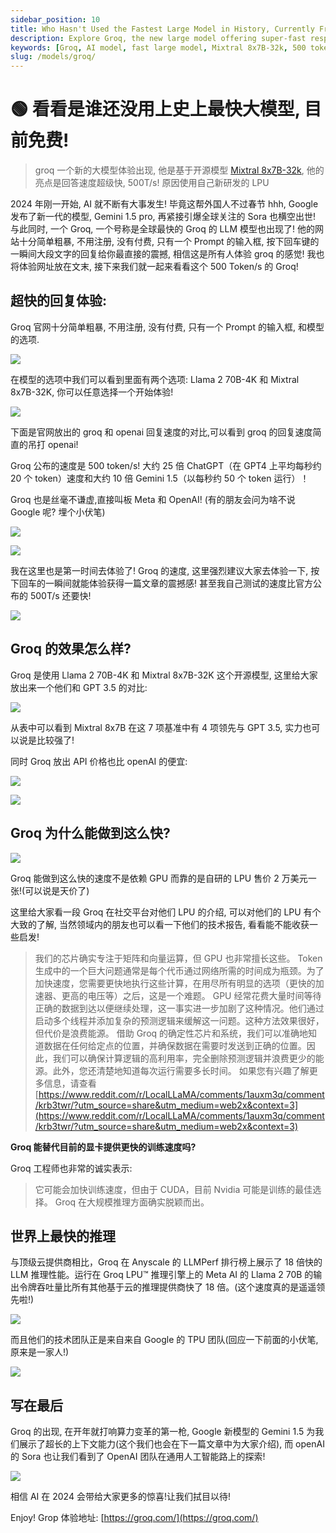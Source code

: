 ```yaml
---
sidebar_position: 10
title: Who Hasn't Used the Fastest Large Model in History, Currently Free!
description: Explore Groq, the new large model offering super-fast response speeds based on the open-source Mixtral 8x7B-32k model, boasting speeds of 500 tokens per second!
keywords: [Groq, AI model, fast large model, Mixtral 8x7B-32k, 500 tokens per second, AI response speed, free AI model]
slug: /models/groq/
---
```

# 🟢 看看是谁还没用上史上最快大模型, 目前免费!

> groq 一个新的大模型体验出现, 他是基于开源模型 [Mixtral 8x7B-32k](https://groq.com/), 他的亮点是回答速度超级快, 500T/s!
原因使用自己新研发的 LPU

2024 年刚一开始, AI 就不断有大事发生! 毕竟这帮外国人不过春节 hhh, Google 发布了新一代的模型, Gemini 1.5 pro, 再紧接引爆全球关注的 Sora 也横空出世! 与此同时, 一个 Groq, 一个号称是全球最快的 Groq 的 LLM 模型也出现了! 他的网站十分简单粗暴, 不用注册, 没有付费, 只有一个 Prompt 的输入框, 按下回车键的一瞬间大段文字的回复给你最直接的震撼,  相信这是所有人体验 groq 的感觉! 我也将体验网址放在文末, 接下来我们就一起来看看这个 500 Token/s 的 Groq!

## 超快的回复体验:

Groq 官网十分简单粗暴, 不用注册, 没有付费, 只有一个 Prompt 的输入框, 和模型的选项.

![](https://cdn.jsdelivr.net/gh/donttal/imgbed/img/0d33acee526175ca39eb88a8d4938071.png)

在模型的选项中我们可以看到里面有两个选项: Llama 2 70B-4K 和 Mixtral 8x7B-32K, 你可以任意选择一个开始体验!

![](https://cdn.jsdelivr.net/gh/donttal/imgbed/img/9fedcb2ac533e845b8d1cd0733443f20.jpeg)

下面是官网放出的 groq 和 openai 回复速度的对比,可以看到 groq 的回复速度简直的吊打 openai!

Groq 公布的速度是 500 token/s! 大约 25 倍 ChatGPT（在 GPT4 上平均每秒约 20 个 token）速度和大约 10 倍 Gemini 1.5（以每秒约 50 个 token 运行）！

Groq 也是丝毫不谦虚,直接叫板 Meta 和 OpenAI! (有的朋友会问为啥不说 Google 呢? 埋个小伏笔)

![](https://cdn.jsdelivr.net/gh/donttal/imgbed/img/c23895428a3014b74c2b72bd732558a2.png)

![](https://cdn.jsdelivr.net/gh/donttal/imgbed/img/6bfcd51a9450d50cb0dd60f9fffc524e.png)

我在这里也是第一时间去体验了! Groq 的速度, 这里强烈建议大家去体验一下, 按下回车的一瞬间就能体验获得一篇文章的震撼感! 甚至我自己测试的速度比官方公布的 500T/s 还要快!

![](https://cdn.jsdelivr.net/gh/donttal/imgbed/img/c9f755bf30e607ce4f24bfae544e78e2.png)

## Groq 的效果怎么样?

Groq 是使用 Llama 2 70B-4K 和 Mixtral 8x7B-32K 这个开源模型, 这里给大家放出来一个他们和 GPT 3.5 的对比:

![](https://cdn.jsdelivr.net/gh/donttal/imgbed/img/7866a3f012007e0b9e7bad4b37e1dc50.png)

从表中可以看到 Mixtral 8x7B 在这 7 项基准中有 4 项领先与 GPT 3.5, 实力也可以说是比较强了!

同时 Groq 放出 API 价格也比 openAI 的便宜:

![](https://cdn.jsdelivr.net/gh/donttal/imgbed/img/cb412ee0d301214d76859d4e04681235.png)

![](https://cdn.jsdelivr.net/gh/donttal/imgbed/img/99ecd2ed8620e32627ff93641f30a982.png)

## Groq 为什么能做到这么快?

![](https://cdn.jsdelivr.net/gh/donttal/imgbed/img/b0afab9b17c0d837b66e138df188b296.png)

Groq 能做到这么快的速度不是依赖 GPU 而靠的是自研的 LPU 售价 2 万美元一张!(可以说是天价了)

这里给大家看一段 Groq 在社交平台对他们 LPU 的介绍, 可以对他们的 LPU 有个大致的了解, 当然领域内的朋友也可以看一下他们的技术报告, 看看能不能收获一些启发!

> 我们的芯片确实专注于矩阵和向量运算，但 GPU 也非常擅长这些。
Token 生成中的一个巨大问题通常是每个代币通过网络所需的时间成为瓶颈。为了加快速度，您需要更快地执行这些计算，在用尽所有明显的选项（更快的加速器、更高的电压等）之后，这是一个难题。
GPU 经常花费大量时间等待正确的数据到达以便继续处理，这一事实进一步加剧了这种情况。他们通过启动多个线程并添加复杂的预测逻辑来缓解这一问题。这种方法效果很好，但代价是浪费能源。
借助 Groq 的确定性芯片和系统，我们可以准确地知道数据在任何给定点的位置，并确保数据在需要时发送到正确的位置。因此，我们可以确保计算逻辑的高利用率，完全删除预测逻辑并浪费更少的能源。此外，您还清楚地知道每次运行需要多长时间。
如果您有兴趣了解更多信息，请查看
[https://www.reddit.com/r/LocalLLaMA/comments/1auxm3q/comment/krb3twr/?utm_source=share&utm_medium=web2x&context=3](https://www.reddit.com/r/LocalLLaMA/comments/1auxm3q/comment/krb3twr/?utm_source=share&utm_medium=web2x&context=3)

**Groq 能替代目前的显卡提供更快的训练速度吗?**

Groq 工程师也非常的诚实表示:

> 它可能会加快训练速度，但由于 CUDA，目前 Nvidia 可能是训练的最佳选择。 Groq 在大规模推理方面确实脱颖而出。

## 世界上最快的推理

与顶级云提供商相比，Groq 在 Anyscale 的 LLMPerf 排行榜上展示了 18 倍快的 LLM 推理性能。运行在 Groq LPU™ 推理引擎上的 Meta AI 的 Llama 2 70B 的输出令牌吞吐量比所有其他基于云的推理提供商快了 18 倍。(这个速度真的是遥遥领先啦!)

![](https://cdn.jsdelivr.net/gh/donttal/imgbed/img/e0e7f4b30c048f290d24cff59152012f.png)

而且他们的技术团队正是来自来自 Google 的 TPU 团队(回应一下前面的小伏笔,原来是一家人!)

![](https://cdn.jsdelivr.net/gh/donttal/imgbed/img/b241d6ab61cf9bca8a829f24fe15b1ff.png)

## 写在最后

Groq 的出现, 在开年就打响算力变革的第一枪, Google 新模型的 Gemini 1.5 为我们展示了超长的上下文能力(这个我们也会在下一篇文章中为大家介绍), 而 openAI 的 Sora 也让我们看到了 OpenAI 团队在通用人工智能路上的探索!

![](https://cdn.jsdelivr.net/gh/donttal/imgbed/img/311ed9a86a951d973449fe59c6824785.png)

相信 AI 在 2024 会带给大家更多的惊喜!让我们拭目以待!

Enjoy! Grop 体验地址: [https://groq.com/](https://groq.com/)